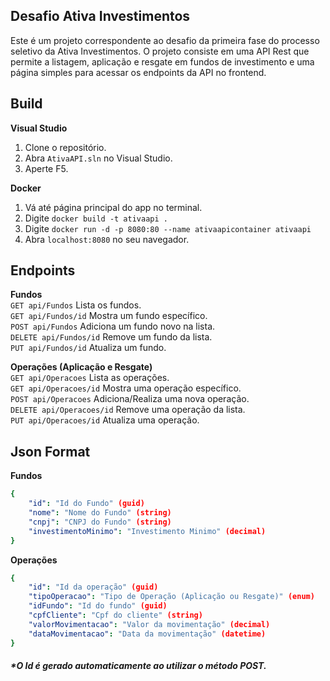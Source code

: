 ## Desafio Ativa Investimentos

Este é um projeto correspondente ao desafio da primeira fase do processo seletivo da Ativa Investimentos. O projeto consiste em uma API Rest que permite a listagem, aplicação e resgate em fundos de investimento e uma página simples para acessar os endpoints da API no frontend.


## Build
**Visual Studio**
1.  Clone o repositório.
2.  Abra `AtivaAPI.sln` no Visual Studio.
3.  Aperte F5.

**Docker**
1.  Vá até página principal do app no terminal.
2.  Digite `docker build -t ativaapi .`
3.  Digite `docker run -d -p 8080:80 --name ativaapicontainer ativaapi`
4.  Abra `localhost:8080` no seu navegador.

## Endpoints
 **Fundos**   
`GET api/Fundos` Lista os fundos.   
`GET api/Fundos/id` Mostra um fundo específico.   
`POST api/Fundos` Adiciona um fundo novo na lista.   
`DELETE api/Fundos/id` Remove um fundo da lista.   
`PUT api/Fundos/id` Atualiza um fundo.   

**Operações (Aplicação e Resgate)**   
`GET api/Operacoes` Lista as operações.   
`GET api/Operacoes/id` Mostra uma operação específico.   
`POST api/Operacoes` Adiciona/Realiza uma nova operação.   
`DELETE api/Operacoes/id` Remove uma operação da lista.   
`PUT api/Operacoes/id` Atualiza uma operação.

## Json Format

**Fundos**
```yaml
{
    "id": "Id do Fundo" (guid)
    "nome": "Nome do Fundo" (string)
    "cnpj": "CNPJ do Fundo" (string)
    "investimentoMinimo": "Investimento Minimo" (decimal)
}
```
**Operações**
```yaml
{
    "id": "Id da operação" (guid)
    "tipoOperacao": "Tipo de Operação (Aplicação ou Resgate)" (enum) 
    "idFundo": "Id do fundo" (guid)
    "cpfCliente": "Cpf do cliente" (string)
    "valorMovimentacao": "Valor da movimentação" (decimal)
    "dataMovimentacao": "Data da movimentação" (datetime)
}
```
##### **O Id é gerado automaticamente ao utilizar o método POST.*
